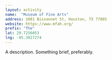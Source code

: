 ```yaml
---
layout: activity
name:  "Museum of Fine Arts"
address: 1001 Bissonnet St, Houston, TX 77005
website: https://www.mfah.org/
prefix: "The"
lat: 29.7256053
lng: -95.3927274
---
```


A description. Something brief, preferably.
